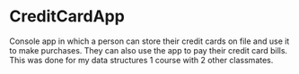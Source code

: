 # CreditCardApp

Console app in which a person can store their credit cards on file and use it to make purchases. They can also use the app to pay their credit card bills. This was done for my data structures 1 course with 2 other classmates. 

